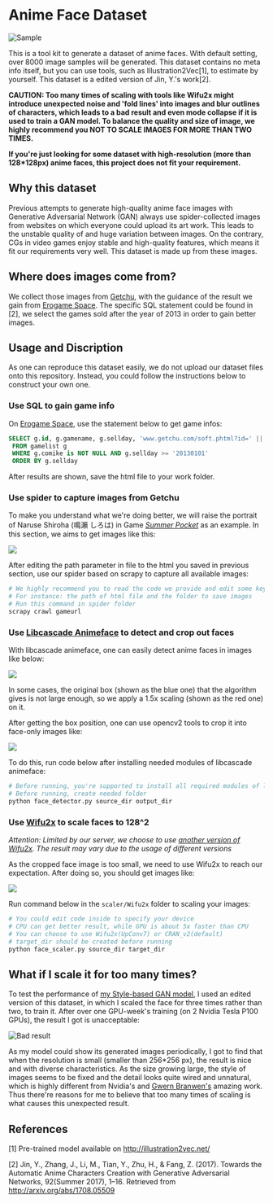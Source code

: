 # Anime Face Dataset

![Sample](assets/preview.png)

This is a tool kit to generate a dataset of anime faces. With default setting, over 8000 image samples will be generated. This dataset contains no meta info itself, but you can use tools, such as Illustration2Vec[1], to estimate by yourself. This dataset is a edited version of Jin, Y.'s work[2].

**CAUTION: Too many times of scaling with tools like Wifu2x might introduce unexpected noise and 'fold lines' into images and blur outlines of characters, which leads to a bad result and even mode collapse if it is used to train a GAN model. To balance the quality and size of image, we highly recommend you NOT TO SCALE IMAGES FOR MORE THAN TWO TIMES.**

**If you're just looking for some dataset with high-resolution (more than 128\*128px) anime faces, this project does not fit your requirement.**

## Why this dataset

Previous attempts to generate high-quality anime face images with Generative Adversarial Network (GAN) always use spider-collected images from websites on which everyone could upload its art work. This leads to the unstable quality of and huge variation between images. On the contrary, CGs in video games enjoy stable and high-quality features, which means it fit our requirements very well. This dataset is made up from these images.

## Where does images come from?

We collect those images from [Getchu](http://www.getchu.com), with the guidance of the result we gain from [Erogame Space](http://erogamescape.dyndns.org/~ap2/ero/toukei_kaiseki/sql_for_erogamer_form.php). The specific SQL statement could be found in [2], we select the games sold after the year of 2013 in order to gain better images.

## Usage and Discription

As one can reproduce this dataset easily, we do not upload our dataset files onto this repository. Instead, you could follow the instructions below to construct your own one.

### Use SQL to gain game info

On [Erogame Space](http://erogamescape.dyndns.org/~ap2/ero/toukei_kaiseki/sql_for_erogamer_form.php), use the statement below to get game infos:

```SQL
SELECT g.id, g.gamename, g.sellday, 'www.getchu.com/soft.phtml?id=' || g.comike as links
 FROM gamelist g
 WHERE g.comike is NOT NULL AND g.sellday >= '20130101'
 ORDER BY g.sellday
```

After results are shown, save the html file to your work folder.

### Use spider to capture images from Getchu

To make you understand what we're doing better, we will raise the portrait of Naruse Shiroha (鳴瀨 しろは) in Game [*Summer Pocket*](http://www.getchu.com/soft.phtml?id=989183) as an example. In this section, we aims to get images like this:

![](assets/shiroha.jpg)

After editing the path parameter in file to the html you saved in previous section, use our spider based on scrapy to capture all available images:

```bash
# We highly recommend you to read the code we provide and edit some key parameters before using
# For instance: the path of html file and the folder to save images
# Run this command in spider folder
scrapy crawl gameurl
```

### Use [Libcascade Animeface](https://github.com/nagadomi/lbpcascade_animeface) to detect and crop out faces

With libcascade animeface, one can easily detect anime faces in images like below:

![](assets/detected.png)

In some cases, the original box (shown as the blue one) that the algorithm gives is not large enough, so we apply a 1.5x scaling (shown as the red one) on it.

After getting the box position, one can use opencv2 tools to crop it into face-only images like:

![](assets/cropped.png)

To do this, run code below after installing needed modules of libcascade animeface:

```bash
# Before running, you're supported to install all required modules of libcascade animeface
# Before running, create needed folder
python face_detector.py source_dir output_dir
```

### Use [Wifu2x](https://github.com/nagadomi/waifu2x) to scale faces to 128^2

*Attention: Limited by our server, we choose to use [another version of Wifu2x](https://github.com/yu45020/Waifu2x). The result may vary due to the usage of different versions*

As the cropped face image is too small, we need to use Wifu2x to reach our expectation. After doing so, you should get images like:

![](assets/result.png)

Run command below in the `scaler/Wifu2x` folder to scaling your images:

```bash
# You could edit code inside to specify your device
# CPU can get better result, while GPU is about 5x faster than CPU
# You can choose to use Wifu2x(UpConv7) or CRAN_v2(default)
# target_dir should be created before running
python face_scaler.py source_dir target_dir
```

## What if I scale it for too many times?

To test the performance of [my Style-based GAN model](https://github.com/SiskonEmilia/StyleGAN-PyTorch), I used an edited version of this dataset, in which I scaled the face for three times rather than two, to train it. After over one GPU-week's training (on 2 Nvidia Tesla P100 GPUs), the result I got is unacceptable:

![Bad result](assets/badresult.png)

As my model could show its generated images periodically, I got to find that when the resolution is small (smaller than 256\*256 px), the result is nice and with diverse characteristics. As the size growing large, the style of images seems to be fixed and the detail looks quite wired and unnatural, which is highly different from Nvidia's and [Gwern Branwen's](https://www.gwern.net/TWDNE#) amazing work. Thus there're reasons for me to believe that too many times of scaling is what causes this unexpected result.

## References

[1] Pre-trained model available on http://illustration2vec.net/

[2] Jin, Y., Zhang, J., Li, M., Tian, Y., Zhu, H., & Fang, Z. (2017). Towards the Automatic Anime Characters Creation with Generative Adversarial Networks, 92(Summer 2017), 1–16. Retrieved from http://arxiv.org/abs/1708.05509